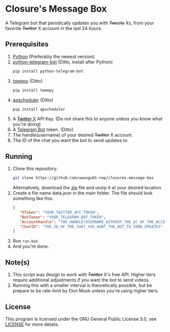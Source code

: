 # Closure's Message Box
A Telegram bot that perodically updates you with ~~Tweets~~ Xs, from your favorite ~~Twitter~~ X account in the last 24 hours.

## Prerequisites
1. [Python](https://www.python.org/downloads/) (Preferably the newest version)
2. [python-telegram-bot](https://pypi.org/project/python-telegram-bot/) (Ditto, install after Python)
   ```bash
   pip install python-telegram-bot
   ```
3. [tweepy](https://pypi.org/project/tweepy/) (Ditto)
   ```bash
   pip install tweepy
   ```
4. [apscheduler](https://pypi.org/project/APScheduler/) (Ditto)
   ```bash
   pip install apscheduler
   ```
5. A [~~Twitter~~ X](https://developer.x.com/en/portal/products) API Key. (Do not share this to anyone unless you know what you're doing)
6. A [Telegram Bot](https://t.me/BotFather) token. (Ditto)
7. The handle(username) of your desired ~~Twitter~~ X account.
8. The ID of the chat you want the bot to send updates to.

## Running
1. Clone this repository:
   ```bash
   git clone https://github.com/uwungu01-rep/closures-message-box
   ```
   Alternatively, download the [zip](https://github.com/uwungu01-rep/closures-message-box/archive/refs/heads/main.zip) file and unzip it at your desired location.
2. Create a file name data.json in the main folder. The file should look something like this:
   ```json
   {
      "XToken": "YOUR_TWITTER_API_TOKEN",
      "BotToken": "YOUR_TELEGRAM_BOT_TOKEN",
      "AccountHandle": "THE_HANDLE(USERNAME_WITHOUT_THE_@)_OF_THE_ACCOUNT_YOU_WANT_TO_TRACK",
      "ChatID": "THE_ID_OF_THE_CHAT_YOU_WANT_THE_BOT_TO_SEND_UPDATES"
   }
   ```
3. Run ```run.bat```.
4. And you're done.

## Note(s)
1. This script was design to work with ~~Twitter~~ X's free API. Higher tiers require additional adjustments if you want the bot to send videos.
2. Running this with a smaller interval is theoretically possible, but be prepare to be rate-limit by Elon Musk unless you're using higher tiers.

## License
This program is licensed under the GNU General Public License 3.0, see [LICENSE](LICENSE) for more details.
